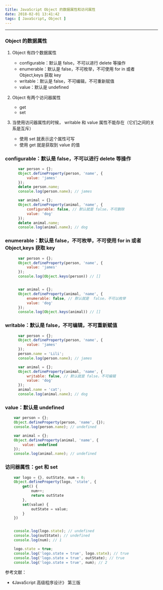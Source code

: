 ```yaml
---
title: JavaScript Object 的数据属性和访问属性
date: 2018-02-01 13:41:42
tags: [ JavaScript, Object ]
---
```


---
### Object 的数据属性

  1. Object 有四个数据属性
      * configurable：默认是 false，不可以进行 delete 等操作
      * enumerable：默认是 false，不可枚举，不可使用 for in 或者 Object,keys 获取 key
      * writable：默认是 false，不可编辑，不可重新赋值
      * value：默认是 undefined

  2. Object 有两个访问器属性
      * get
      * set

  3. 当使用访问器属性的时候， writable 和 value 属性不能存在（它们之间的关系是互斥）
      * 使用 set 就表示这个属性可写
      * 使用 get 就是获取到 value 的值

### configurable：默认是 false，不可以进行 delete 等操作

```js
      var person = {};
      Object.defineProperty(person, 'name', {
          value: 'james'
      });
      delete person.name;
      console.log(person.name); // james

      var animal = {};
      Object.defineProperty(animal, 'name', {
          configurable: false, // 默认就是 false，不可删除
          value: 'dog'
      });
      delete animal.name;
      console.log(animal.name); // dog
```

### enumerable：默认是 false，不可枚举，不可使用 for in 或者 Object,keys 获取 key

```js
      var person = {};
      Object.defineProperty(person, 'name', {
          value: 'james'
      });
      console.log(Object.keys(person)) // []


      var animal = {};
      Object.defineProperty(animal, 'name', {
          enumerable: false, // 默认就是  false，不可以枚举
          value: 'dog'
      });
      console.log(Object.keys(animal)) // []
```

### writable：默认是 false，不可编辑，不可重新赋值

```js
      var person = {};
      Object.defineProperty(person, 'name', {
          value: 'james'
      });
      person.name = 'Lili';
      console.log(person.name); // james

      var animal = {};
      Object.defineProperty(animal, 'name', {
          writable: false, // 默认就是 false，不可编辑
          value: 'dog'
      });
      animal.name = 'cat';
      console.log(animal.name); // dog
```

### value：默认是 undefined

```js
    var person = {};
    Object.defineProperty(person, 'name', {});
    console.log(person.name); // undefined

    var animal = {};
    Object.defineProperty(animal, 'name', {
        value: undefined
    });
    console.log(animal.name); // undefined
```

### 访问器属性：get 和 set

```js
    var logo = {}, outState, num = 0;
    Object.defineProperty(logo, 'state', {
        get() {
            num++;
            return outState
        },
        set(value) {
            outState = value;
        }
    })


    console.log(logo.state); // undefined
    console.log(outState); // undefined
    console.log(num); // 1

    logo.state = true;
    console.log('logo.state = true', logo.state); // true
    console.log('logo.state = true', outState); // true
    console.log('logo.state = true', num); // 2
```

参考文献：

* 《JavaScript 高级程序设计》 第三版
